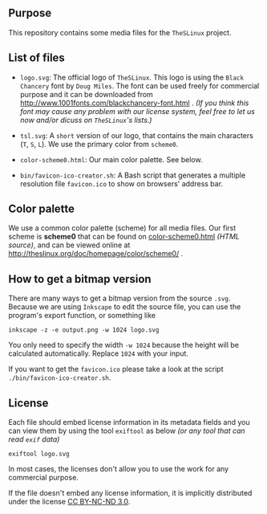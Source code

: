 ## Purpose

This repository contains some media files for the `TheSLinux` project.

## List of files

* `logo.svg`: The official logo of `TheSLinux`. This logo is using the
  `Black Chancery` font by `Doug Miles`. The font can be used freely
  for commercial purpose and it can be downloaded from
  http://www.1001fonts.com/blackchancery-font.html .
  _(If you think this font may cause any problem with our license system,
  feel free to let us now and/or dicuss on `TheSLinux`'s lists.)_

* `tsl.svg`: A `short` version of our logo, that contains the main
  characters (`T`, `S`, `L`). We use the primary color from `scheme0`.

* `color-scheme0.html`: Our main color palette. See below.

* `bin/favicon-ico-creator.sh`: A Bash script that generates a multiple
  resolution file `favicon.ico` to show on browsers' address bar.

## Color palette

We use a common color palette (scheme) for all media files. Our first
scheme is **scheme0** that can be found on
  [color-scheme0.html](color-scheme0.html) _(HTML source)_,
and can be viewed online at
  http://theslinux.org/doc/homepage/color/scheme0/ .

## How to get a bitmap version

There are many ways to get a bitmap version from the source `.svg`.
Because we are using `Inkscape` to edit the source file, you can use
the program's export function, or something like

    inkscape -z -e output.png -w 1024 logo.svg

You only need to specify the width `-w 1024` because the height will be
calculated automatically. Replace `1024` with your input.

If you want to get the `favicon.ico` please take a look at the script
`./bin/favicon-ico-creator.sh`.

## License

Each file should embed license information in its metadata fields
and you can view them by using the tool `exiftool` as below
_(or any tool that can read `exif` data)_

    exiftool logo.svg

In most cases, the licenses don't allow you to use the work for any
commercial purpose.

If the file doesn't embed any license information, it is implicitly
distributed under the license [CC BY-NC-ND 3.0][by-nc-nd].

[by-nc-nd]: http://creativecommons.org/licenses/by-nc-nd/3.0/

